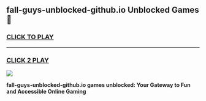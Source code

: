 
## fall-guys-unblocked-github.io Unblocked Games👋
<h3>
<a href="https://news.freeplayer.one?title=fall-guys-unblocked-github.io&ref=16F">CLICK TO PLAY</a></h3>
<hr>

<h3>
<a href="https://news.freeplayer.one?title=fall-guys-unblocked-github.io&ref=16F">CLICK 2 PLAY</a>
  
</h3>

<a href="https://news.freeplayer.one?title=fall-guys-unblocked-github.io&ref=16F/"><img src="https://clearcache.store/games.png"></a>


**fall-guys-unblocked-github.io games unblocked: Your Gateway to Fun and Accessible Online Gaming**
